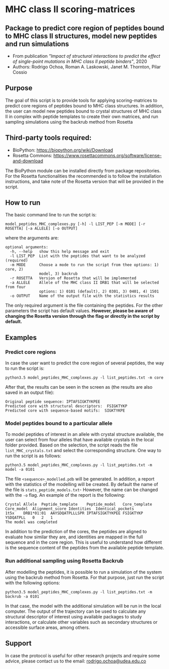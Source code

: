 # MHC class II scoring-matrices

## Package to predict core region of peptides bound to MHC class II structures, model new peptides and run simulations

* From publication *"Impact of structural interactions to predict the effect of single-point mutations in MHC class II peptide binders"*, 2020
* Authors: Rodrigo Ochoa, Roman A. Laskowski, Janet M. Thornton, Pilar Cossio

## Purpose

The goal of this script is to provide tools for applying scoring-matrices to predict core regions of peptides bound to MHC class structures. In addition, the user can model new peptides bound to crystal structures of MHC class II in complex with peptide templates to create their own matrices, and run sampling simulations using the backrub method from Rosetta

## Third-party tools required:

- BioPython: https://biopython.org/wiki/Download
- Rosetta Commons: https://www.rosettacommons.org/software/license-and-download

The BioPython module can be installed directly from package repositories. For the Rosetta functionalities the recommended is to follow the installation instructions, and take note of the Rosetta version that will be provided in the script.

## How to run

The basic command line to run the script is:

`model_peptides_MHC_complexes.py [-h] -l LIST_PEP [-m MODE] [-r ROSETTA]
                                       [-a ALLELE] [-o OUTPUT]`
                                       
where the arguments are:

```
optional arguments:
  -h, --help   show this help message and exit
  -l LIST_PEP  List with the peptides that want to be analyzed (required)
  -m MODE      Choose a mode to run the script from thee options: 1) core, 2)
               model, 3) backrub
  -r ROSETTA   Version of Rosetta that will be implemented
  -a ALLELE    Allele of the MHC class II DRB1 that will be selected from four
               options: 1) 0101 (default), 2) 0301, 3) 0401, 4) 1501
  -o OUTPUT    Name of the output file with the statistics results
 ```
The only required argument is the file containing the peptides. For the other parameters the script has default values. **However, please be aware of changing the Rosetta version through the flag or directly in the script by default.**

## Examples

### Predict core regions

In case the user want to predict the core region of several peptides, the way to run the script is:

`python3.5 model_peptides_MHC_complexes.py -l list_peptides.txt -m core`

After that, the results can be seen in the screen as (the results are also saved in an output file):
```
Original peptide sequence: IPTAFSIGKTYKPEE
Predicted core with structural descriptors:  FSIGKTYKP
Predicted core with sequence-based motifs:  SIGKTYKPE
```

### Model peptides bound to a particular allele

To model peptides of interest in an allele with crystal structure available, the user can select from four alleles that have available crystals in the local folder provided. Based on the selection, the script reads the file `list_MHC_crystals.txt` and select the corresponding structure. One way to run the script is as follows:

`python3.5 model_peptides_MHC_complexes.py -l list_peptides.txt -m model -a 0101`

The file `<sequence>_modelled.pdb` will be generated. In addition, a report with the statistics of the modelling will be created. By default the name of the file is `stats_peptide_models.txt`- However, the name can be changed with the `-o` flag. An example of the report is the following:

```
Crystal	Allele	Peptide_template	Peptide_model	Core_template	Core_model	Alignment_score	Identities	Identical_pockets
1t5x	DRB1*01:01	AAYSDQATPLLLSPR	IPTAFSIGKTYKPEE	FSIGKTYKP	YSDQATPLL	0	2	1
The model was completed
```
In addition to the prediction of the cores, the peptides are aligned to evaluate how similar they are, and identities are mapped in the full sequence and in the core region. This is useful to understand how different is the sequence content of the peptides from the available peptide template.

### Run additional sampling using Rosetta Backrub

After modelling the peptides, it is possible to run a simulation of the system using the backrub method from Rosetta. For that purpose, just run the script with the following options:

`python3.5 model_peptides_MHC_complexes.py -l list_peptides.txt -m backrub -a 0101`

In that case, the model with the additional simulation will be run in the local computer. The output of the trajectory can be used to calculate any structural descriptor of interest using available packages to study interactions, or calculate other variables such as secondary structures or accessible surface areas, among others.

## Support

In case the protocol is useful for other research projects and require some advice, please contact us to the email: rodrigo.ochoa@udea.edu.co
